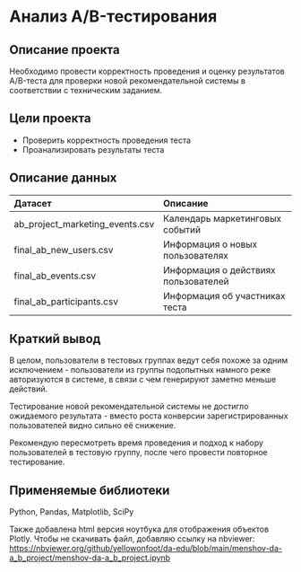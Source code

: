 # Анализ А/B-тестирования

## Описание проекта

Необходимо провести корректность проведения и оценку результатов A/B-теста для проверки новой рекомендательной системы в соответствии с техническим заданием.

## Цели проекта

- Проверить корректность проведения теста 
- Проанализировать результаты теста

## Описание данных

| Датасет | Описание | 
| :---------------------- | :---------------------- | 
| ab_project_marketing_events.csv | Календарь маркетинговых событий |
| final_ab_new_users.csv | Информация о новых пользователях |
| final_ab_events.csv | Информация о действиях пользователей |
| final_ab_participants.csv | Информация об участниках теста |

## Краткий вывод

В целом, пользователи в тестовых группах ведут себя похоже за одним исключением - пользователи из группы подопытных намного реже авторизуются в системе, в связи с чем генерируют заметно меньше действий.

Тестирование новой рекомендательной системы не достигло ожидаемого результата - вместо роста конверсии зарегистрированных пользователей видно сильно её снижение.

Рекомендую пересмотреть время проведения и подход к набору пользователей в тестовую группу, после чего провести повторное тестирование.

## Применяемые библиотеки

Python, Pandas, Matplotlib, SciPy

Также добавлена html версия ноутбука для отображения объектов Plotly. Чтобы не скачивать файл, добавляю ссылку на nbviewer:
https://nbviewer.org/github/yellowonfoot/da-edu/blob/main/menshov-da-a_b_project/menshov-da-a_b_project.ipynb